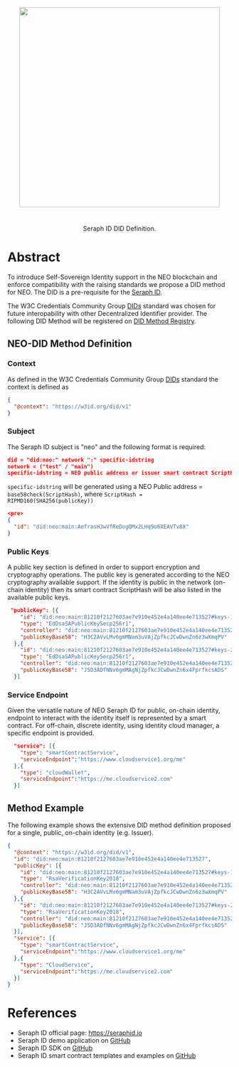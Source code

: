 <p align="center">
<img src="https://www.seraphid.io/assets/img/logo-dark.png" width="450px"/>
</p>

<h1></h1>

<p align="center">Seraph ID DID Definition.</p>

# Abstract

To introduce Self-Sovereign Identity support in the NEO blockchain and enforce compatibility
with the raising standards we propose a DID method for NEO. The DID is a pre-requisite for the [Seraph ID](https://seraphid.io). 

The W3C Credentials Community Group [DIDs](https://w3c-ccg.github.io/did-spec/) standard was chosen for future interopability
with other Decentralized Identifier provider. The following DID Method will be registered on [DID Method Registry](https://w3c-ccg.github.io/did-method-registry/).

## NEO-DID Method Definition

### Context
As defined in the W3C Credentials Community Group [DIDs](https://w3c-ccg.github.io/did-spec/) standard the context is defined as

```json
{
  "@context": "https://w3id.org/did/v1"
}
```

### Subject
The Seraph ID subject is "neo" and the following format is required:

```json
did = "did:neo:" network ":" specific-idstring
network = ("test" / "main")
specific-idstring = NEO public address or issuer smart contract ScriptHash (see below)
```

`specific-idstring` will be generated using a NEO Public address = `base58check(ScriptHash)`, where `ScriptHash = RIPMD160(SHA256(publicKey))`

```json
<pre>
{
  "id": "did:neo:main:AefrasH3wVfReDogQMx2LHq9o6XEAVTv8X"
}
```

### Public Keys
A public key section is defined in order to support encryption and cryptography operations.
The public key is generated according to the NEO cryptography available support.
If the identity is public in the network (on-chain identity) then its smart contract ScriptHash will be also listed in the available public keys. 

```json
 "publicKey": [{
    "id": "did:neo:main:81210f2127603ae7e910e452e4a140ee4e713527#keys-1",
    "type": "EdDsaSAPublicKeySecp256r1",
    "controller": "did:neo:main:81210f2127603ae7e910e452e4a140ee4e713527",
    "publicKeyBase58": "H3C2AVvLMv6gmMNam3uVAjZpfkcJCwDwnZn6z3wXmqPV"
  },{
    "id": "did:neo:main:81210f2127603ae7e910e452e4a140ee4e713527#keys-2",
    "type": "EdDsaSAPublicKeySecp256r1",
    "controller": "did:neo:main:81210f2127603ae7e910e452e4a140ee4e713527",
    "publicKeyBase58": "J5D3ADfNNv6gmMAgNjZpfkcJCwDwnZn6x4FprfkcsADS"
  }]
```

### Service Endpoint
Given the versatile nature of NEO Seraph ID for public, on-chain identity, endpoint to interact with the identity itself is represented by a smart contract. For off-chain, discrete identity, using identity cloud manager, a specific endpoint is provided.

```json
  "service": [{
    "type": "smartContractService",
    "serviceEndpoint":"https://www.cloudservice1.org/me"
  },{
    "type": "cloudWallet",
    "serviceEndpoint":"https://me.cloudservice2.com"
  }]
```

## Method Example
The following example shows the extensive DID method definition proposed for a single, public, on-chain identity (e.g. Issuer).
```json
{
  "@context": "https://w3id.org/did/v1",
  "id": "did:neo:main:81210f2127603ae7e910e452e4a140ee4e713527",
  "publicKey": [{
    "id": "did:neo:main:81210f2127603ae7e910e452e4a140ee4e713527#keys-1",
    "type": "RsaVerificationKey2018",
    "controller": "did:neo:main:81210f2127603ae7e910e452e4a140ee4e713527",
    "publicKeyBase58": "H3C2AVvLMv6gmMNam3uVAjZpfkcJCwDwnZn6z3wXmqPV"
  },{
    "id": "did:neo:main:81210f2127603ae7e910e452e4a140ee4e713527#keys-2",
    "type": "RsaVerificationKey2018",
    "controller": "did:neo:main:81210f2127603ae7e910e452e4a140ee4e713527",
    "publicKeyBase58": "J5D3ADfNNv6gmMAgNjZpfkcJCwDwnZn6x4FprfkcsADS"
  }],
  "service": [{
    "type": "smartContractService",
    "serviceEndpoint":"https://www.cloudservice1.org/me"
  },{
    "type": "CloudService",
    "serviceEndpoint":"https://me.cloudservice2.com"
  }]
}
```

# References
- Seraph ID official page: https://seraphid.io
- Seraph ID demo application on [GitHub](https://github.com/swisscom-blockchain/seraph-id-demo)
- Seraph ID SDK on [GitHub](https://github.com/swisscom-blockchain/seraph-id-sdk)
- Seraph ID smart contract templates and examples on [GitHub](https://github.com/swisscom-blockchain/seraph-id-smart-contracts)
